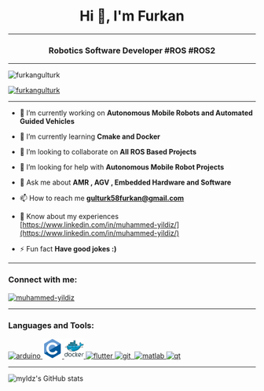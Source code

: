 <h1 align="center">Hi 👋, I'm Furkan</h1>
<hr>
<h3 align="center">Robotics Software Developer #ROS #ROS2 </h3>
<hr>
<p align="left"> <img src="https://komarev.com/ghpvc/?username=furkangulturk&label=Profile%20views&color=0e75b6&style=flat" alt="furkangulturk" /> </p>
<p align="left"> <a href="https://github.com/furkangulturk"><img src="https://github-profile-trophy.vercel.app/?username=furkangulturk" alt="furkangulturk" /></a> </p>
<hr>

- 🔭 I’m currently working on **Autonomous Mobile Robots and Automated Guided Vehicles**

- 🌱 I’m currently learning **Cmake and Docker**

- 👯 I’m looking to collaborate on **All ROS Based Projects**

- 🤝 I’m looking for help with **Autonomous Mobile Robot Projects**

- 💬 Ask me about **AMR , AGV , Embedded Hardware and Software**

- 📫 How to reach me **gulturk58furkan@gmail.com**

- 📄 Know about my experiences [https://www.linkedin.com/in/muhammed-yildiz/](https://www.linkedin.com/in/muhammed-yildiz/)

- ⚡ Fun fact **Have good jokes :)**
<hr>
<h3 align="left">Connect with me:</h3>
<p align="left">
<a href="https://linkedin.com/in/muhammed-yildiz" target="blank"><img align="center" src="https://raw.githubusercontent.com/rahuldkjain/github-profile-readme-generator/master/src/images/icons/Social/linked-in-alt.svg" alt="muhammed-yildiz" height="30" width="40" /></a>
</p>
<hr>
<h3 align="left">Languages and Tools:</h3>
<p align="left"> <a href="https://www.arduino.cc/" target="_blank" rel="noreferrer"> <img src="https://cdn.worldvectorlogo.com/logos/arduino-1.svg" alt="arduino" width="40" height="40"/> </a> <a href="https://www.cprogramming.com/" target="_blank" rel="noreferrer"> <img src="https://raw.githubusercontent.com/devicons/devicon/master/icons/c/c-original.svg" alt="c" width="40" height="40"/> </a> <a href="https://www.docker.com/" target="_blank" rel="noreferrer"> <img src="https://raw.githubusercontent.com/devicons/devicon/master/icons/docker/docker-original-wordmark.svg" alt="docker" width="40" height="40"/> </a> <a href="https://flutter.dev" target="_blank" rel="noreferrer"> <img src="https://www.vectorlogo.zone/logos/flutterio/flutterio-icon.svg" alt="flutter" width="40" height="40"/> </a> <a href="https://git-scm.com/" target="_blank" rel="noreferrer"> <img src="https://www.vectorlogo.zone/logos/git-scm/git-scm-icon.svg" alt="git" width="40" height="40"/> </a> <a href="https://www.w3.org/html/" target="_blank" rel="noreferrer"> <img href="https://www.mathworks.com/" target="_blank" rel="noreferrer"> <img src="https://upload.wikimedia.org/wikipedia/commons/2/21/Matlab_Logo.png" alt="matlab" width="40" height="40"/> </a> <a href="https://www.qt.io/" target="_blank" rel="noreferrer"> <img src="https://upload.wikimedia.org/wikipedia/commons/0/0b/Qt_logo_2016.svg" alt="qt" width="40" height="40"/> </a> </p>
<hr>

![myldz's GitHub stats](https://github-readme-stats.vercel.app/api?username=myldz&show_icons=true&count_private=true) 

